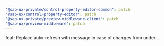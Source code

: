 ```yaml
---
"@sap-ux-private/control-property-editor-common": patch
"@sap-ux/control-property-editor": patch
"@sap-ux-private/preview-middleware-client": patch
"@sap-ux/preview-middleware": patch
---
```


feat: Replace auto-refresh with message in case of changes from under…
